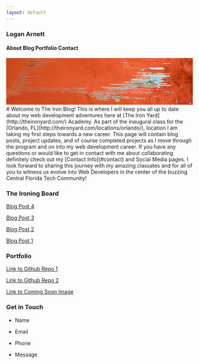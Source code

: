 ```yaml
---
layout: default
---
```

### Logan Arnett

#### About Blog Portfolio Contact
<div id ="banner"><img src="images/paintbg.jpg" alt="images/wolvevo.png" width="989px"> </div>
# Welcome to The Iron Blog!
This is where I will keep you all up to date about my web development
adventures here at [The Iron Yard](http://theironyard.com/) Academy. As part
of the inaugural class for the [Orlando, FL](http://theironyard.com/locations/orlando/), location I
am taking my first steps towards a new career. This page will contain blog posts,
project updates, and of course completed projects as I move through the program
and on into my web development career. If you have any questions or would like 
to get in contact with me about collaborating definitely check out my [Contact Info](#contact)
and Social Media pages. I look forward to sharing this journey with my amazing
classates and for all of you to witness us evolve into Web Developers in the 
center of the buzzing Central Florida Tech Community!

### The Ironing Board

[Blog Post 4](/)

[Blog Post 3](/)

[Blog Post 2](/)

[Blog Post 1](/)

### Portfolio

[Link to Github Repo 1](/)

[Link to Github Repo 2](/)

[Link to Coming Soon Image](/)

### Get in Touch

* Name

* Email
 
* Phone

* Message







